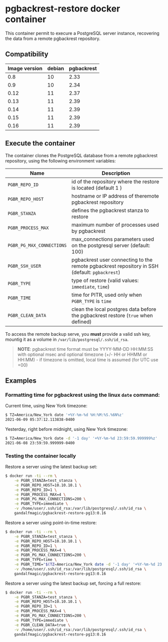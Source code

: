 # pgbackrest-restore docker container

This container permit to execure a PostgreSQL server instance, recovering the data from a remote pgbackrest repository.

## Compatibility

| Image version | debian     | pgbackrest |
|---------------|------------|------------|
| 0.8           | 10         | 2.33       |
| 0.9           | 10         | 2.34       |
| 0.12          | 11         | 2.37       |
| 0.13          | 11         | 2.39       |
| 0.14          | 11         | 2.39       |
| 0.15          | 11         | 2.39       |
| 0.16          | 11         | 2.39       |

## Execute the container

The container clones the PostgreSQL database from a remote pgbackrest repository, using the following environment variables:

| Name                      | Description                                                                                   |
|---------------------------|-----------------------------------------------------------------------------------------------|
| `PGBR_REPO_ID`            | id of the repository where the restore is located (default 1 )                                |
| `PGBR_REPO_HOST`          | hostname or IP address of theremote pgbackrest repository                                     |
| `PGBR_STANZA`             | defines the pgbackrest stanza to restore                                                      |
| `PGBR_PROCESS_MAX`        | maximum number of processes used by pgbackrest                                                |
| `PGBR_PG_MAX_CONNECTIONS` | max_connections parameters used on the postgresql server (default: 100)                       |
| `PGBR_SSH_USER`           | pgbackrest user connecting to the remote pgbackrest repository in SSH (default: `pgbackrest`) |
| `PGBR_TYPE`               | type of restore (valid values: `immediate`, `time`)                                           |
| `PGBR_TIME`               | time for PITR, used only when `PGBR_TYPE` is `time`                                           |
| `PGBR_CLEAN_DATA`         | clean the local postgres data before the pgbackrest restore (`true` when defined)             |

To access the remote backup serve, you **must** provide a valid ssh key, mountig it as a volume in `/var/lib/postgresql/.ssh/id_rsa`.

> **NOTE**: pgbackrest time format must be YYYY-MM-DD HH:MM:SS with optional msec and optional timezone (+/- HH or HHMM or HH:MM) - if timezone is omitted, local time is assumed (for UTC use +00)
## Examples

### Formatting time for pgbackrest using the linux `date` command:

Current time, using New York timezone:

```bash
$ TZ=America/New_York date '+%Y-%m-%d %H:%M:%S.%6N%z'
2021-06-09 05:37:12.113838-0400
```

Yesterday, right before midnight, using New York timezone:

```bash
$ TZ=America/New_York date -d '-1 day' '+%Y-%m-%d 23:59:59.999999%z'
2021-06-08 23:59:59.999999-0400
```

### Testing the container locally

Restore a server using the latest backup set:

```bash
$ docker run -ti --rm \
    -e PGBR_STANZA=test_stanza \
    -e PGBR_REPO_HOST=10.10.10.1 \
    -e PGBR_REPO_ID=1 \
    -e PGBR_PROCESS_MAX=4 \
    -e PGBR_PG_MAX_CONNECTIONS=200 \
    -e PGBR_TYPE=immediate \
    -v /home/user/.ssh/id_rsa:/var/lib/postgresql/.ssh/id_rsa \
    gandalfmagic/pgbackrest-restore-pg13:0.16
```

Restore a server using point-in-time restore:

```bash
$ docker run -ti --rm \
    -e PGBR_STANZA=test_stanza \
    -e PGBR_REPO_HOST=10.10.10.1 \
    -e PGBR_REPO_ID=1 \
    -e PGBR_PROCESS_MAX=4 \
    -e PGBR_PG_MAX_CONNECTIONS=200 \
    -e PGBR_TYPE=time \
    -e PGBR_TIME="$(TZ=America/New_York date -d '-1 day' '+%Y-%m-%d 23:59:59.999999%z')" \
    -v /home/user/.ssh/id_rsa:/var/lib/postgresql/.ssh/id_rsa \
    gandalfmagic/pgbackrest-restore-pg13:0.16
```

Restore a server using the latest backup set, forcing a full restore:

```bash
$ docker run -ti --rm \
    -e PGBR_STANZA=test_stanza \
    -e PGBR_REPO_HOST=10.10.10.1 \
    -e PGBR_REPO_ID=1 \
    -e PGBR_PROCESS_MAX=4 \
    -e PGBR_PG_MAX_CONNECTIONS=200 \
    -e PGBR_TYPE=immediate \
    -e PGBR_CLEAN_DATA=true \
    -v /home/user/.ssh/id_rsa:/var/lib/postgresql/.ssh/id_rsa \
    gandalfmagic/pgbackrest-restore-pg13:0.16
```
